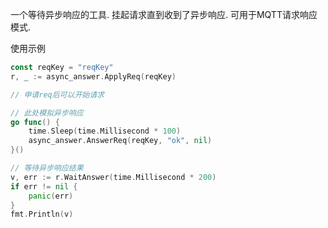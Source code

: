 
一个等待异步响应的工具. 挂起请求直到收到了异步响应. 可用于MQTT请求响应模式.

使用示例

```go
const reqKey = "reqKey"
r, _ := async_answer.ApplyReq(reqKey)

// 申请req后可以开始请求

// 此处模拟异步响应
go func() {
    time.Sleep(time.Millisecond * 100)
    async_answer.AnswerReq(reqKey, "ok", nil)
}()

// 等待异步响应结果
v, err := r.WaitAnswer(time.Millisecond * 200)
if err != nil {
    panic(err)
}
fmt.Println(v)
```
